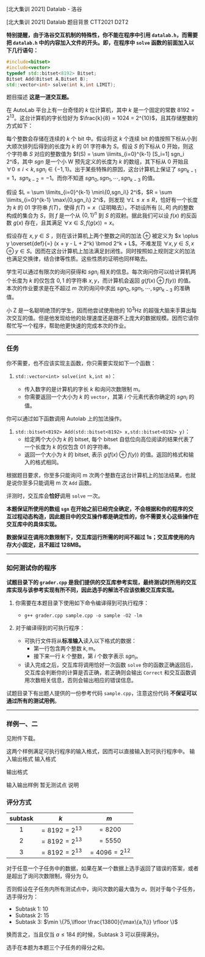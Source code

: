 



[北大集训 2021] Datalab - 洛谷














[北大集训 2021] Datalab
题目背景
CTT2021 D2T2

**特别提醒，由于洛谷交互机制的特殊性，你不能在程序中引用 `datalab.h`，而需要把 `datalab.h` 中的内容加入文件的开头。即，在程序中 `solve` 函数的前面加入以下几行语句：**

```cpp
#include<bitset>
#include<vector>
typedef std::bitset<8192> Bitset;
Bitset Add(Bitset A,Bitset B);
std::vector<int> solve(int k,int LIMIT);
```
题目描述
**这是一道交互题。**

在 AutoLab 平台上有一台奇怪的 $k$ 位计算机，其中 $k$ 是一个固定的常数 $8192 = 2^{13}$。这台计算机的字长恰好为 $\frac{k}{8} = 1024 = 2^{10}$，且其存储整数的方式如下：

每个整数会存储在连续的 $k$ 个 bit 中。假设将这 $k$ 个连续 bit 的值按照下标从小到大顺次排列后得到的长度为 $k$ 的 01 字符串为 $S$。假设 $S$ 的下标从 $0$ 开始，则这个字符串 $S$ 对应的整数值为 $f(S) = \sum \limits_{i=0}^{k-1} [S_i=1] sgn_i 2^i$，其中 $sgn$ 是一个小 W 预先定义的长度为 $k$ 的数组，其下标从 $0$ 开始且 $\forall 0 \le i < k,sgn_i \in \{-1,1\}$。出于某些特殊的原因，这台计算机上保证了 $sgn_{k-1} = 1$，$sgn_{k-2} = -1$。而你不知道 $sgn_0,sgn_1,\cdots,sgn_{k-3}$ 的值。

假设 $L = \sum \limits_{i=0}^{k-1} \min\{0,sgn_i\} 2^i$，$R = \sum \limits_{i=0}^{k-1} \max\{0,sgn_i\} 2^i$，则发现 $\forall L \le x \le R$，恰好有一个长度为 $k$ 的 01 字符串 $f(T)$，使得 $f(T) = x$（证明略去）。不妨设所有 $[L,R]$ 内的整数构成的集合为 $S$，则 $f$ 是一个从 $\{0,1\}^n$ 到 $S$ 的双射。据此我们可以设 $f(x)$ 的反函数 $g(x)$ 存在，且其满足 $\forall x \in S,f(g(x)) = x$。

假设存在 $x,y \in S$ ，则在该计算机上两个整数之间的加法 $\oplus$ 被定义为 $x \oplus y \overset{def}{=} (x + y - L + 2^k) \bmod 2^k + L$。不难发现 $\forall x,y \in S,x \oplus y \in S$。因而在这台计算机上加法满足封闭性。同时按照如上规则定义的加法也满足交换律，结合律等性质。这些性质的证明也同样略去。

学生可以通过有限次的询问获得和 $sgn_i$ 相关的信息。每次询问你可以给计算机两个长度为 $k$ 的仅包含 $0,1$ 的字符串 $x,y$，而计算机会返回 $g(f(x) \oplus f(y))$ 的值。本次的作业要求是在不超过 $m$ 次的询问中求出 $sgn_0,sgn_1,\cdots,sgn_{k-3}$ 的准确值。

小 Z 是一名聪明绝顶的学生，因而他尝试使用他的 $10^3 \mathrm{Hz}$ 的超强大脑来手算出每次交互的值。但是他发现给他的处理速度还是跟不上庞大的数据规模。因而它请你帮忙写一个程序，帮助他更快速的完成本次的作业。

---

### 任务

你不需要，也不应该实现主函数，你只需要实现如下一个函数：

1. `std::vector<int> solve(int k,int m)`：

	- 传入数字的是计算机的字长 $k$ 和询问次数限制 $\mathrm{m}$。
	- 你需要返回一个大小为 $k$ 的 `vector`，其第 $i$ 个元素代表你确定的 $sgn_i$ 的值。

你可以通过如下函数调用 Autolab 上的加法操作。

1. `std::bitset<8192> Add(std::bitset<8192> x,std::bitset<8192> y)`：
	- 给定两个大小为 $k$ 的 bitset, 每个 bitset 自低位向高位阅读的结果代表了一个长度为 $k$ 的仅包含 01 的字符串。
	- 返回一个大小为 $k$ 的 bitset, 表示 $g(f(x) \oplus f(y))$ 的值。返回的格式和输入的格式相同。

根据题目要求，你至多只能询问 $\mathrm{m}$ 次两个整数在这台计算机上的加法结果。也就是说你至多只能调用 $\mathrm{m}$ 次 `Add` 函数。

评测时，交互库会**恰好**调用 `solve` 一次。

**本题保证所使用的数组 `sgn` 在开始之前已经完全确定，不会根据和你的程序的交互过程动态构造，因此题目中的交互操作都是确定性的，你不需要关心这些操作在交互库中的具体实现。**

**数据保证在调用次数限制下，交互库运行所需的时间不超过 1s；交互库使用的内存大小固定，且不超过 128MB。**

---

### 如何测试你的程序

**试题目录下的 `grader.cpp` 是我们提供的交互库参考实现，最终测试时所用的交互库实现与该参考实现有所不同，因此选手的解法不应该依赖交互库实现。**

1. 你需要在本题目录下使用如下命令编译得到可执行程序：
   - `g++ grader.cpp sample.cpp -o sample -O2 -lm`

2. 对于编译得到的可执行程序：
   - 可执行文件将从**标准输入**读入以下格式的数据：
     - 第一行包含两个整数 $k,\mathrm{m}$。
     - 接下来一行 $k$ 个整数，第 $i$ 个数字表示 $sgn_i$。
   - 读入完成之后，交互库将调用恰好一次函数 $\texttt{solve}$ 你的函数正确返回后，交互库会判断你的计算是否正确，若正确则会输出 `Correct` 和交互函数调用次数相关信息，否则会输出相应的错误信息。

试题目录下有出题人提供的一份参考代码 `sample.cpp`，注意这份代码 **不保证可以通过所有的测试用例**。

---

### 样例一、二

见附件下载。

这两个样例满足可执行程序的输入格式，因而可以直接输入到可执行程序中。
输入输出格式
输入格式


输出格式


输入输出样例
暂无测试点
说明
### 评分方式

| subtask | $k$ | $m$ |
| :----------: | :----------: | :----------: |
| 1 | $=8192=2^{13}$ | $=8200$ |
| 2 | $=8192=2^{13}$ | $=5550$ |
| 3 | $=8192=2^{13}$ | $=4096=2^{12}$ |

对于任意一个子任务中的数据，如果在某一个数据上选手返回了错误的答案，或者是超出了询问次数限制，得分为 $0$。

否则假设在子任务内所有测试点中，询问次数的最大值为 $a$，则对于每个子任务，选手得分为：

- Subtask $1$: $10$
- Subtask $2$: $15$
- Subtask $3$: $\min \{75,\lfloor \frac{13800}{\max\{a,1\}} \rfloor \}$

换而言之，当且仅当 $a \le 184$ 的时候，Subtask $3$ 可以获得满分。

选手在本题为本题三个子任务的得分之和。






